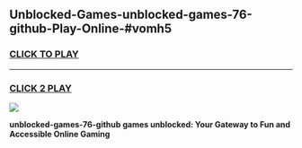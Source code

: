 
## Unblocked-Games-unblocked-games-76-github-Play-Online-#vomh5
<h3>
<a href="https://premium.freeplayer.one?title=unblocked-games-76-github&ref=27F">CLICK TO PLAY</a></h3>
<hr>

<h3>
<a href="https://premium.freeplayer.one?title=unblocked-games-76-github&ref=27F">CLICK 2 PLAY</a>
  
</h3>

<a href="https://premium.freeplayer.one?title=unblocked-games-76-github&ref=27F"><img src="https://clearcache.store/games.png"></a>


**unblocked-games-76-github games unblocked: Your Gateway to Fun and Accessible Online Gaming**
